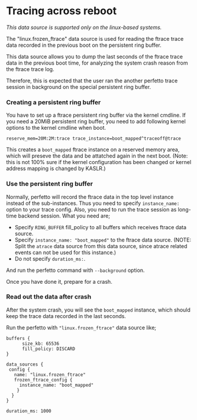 # Tracing across reboot

_This data source is supported only on the linux-based systems._

The "linux.frozen_ftrace" data source is used for reading the ftrace
trace data recorded in the previous boot on the persistent ring buffer.

This data source allows you to dump the last seconds of the ftrace
trace data in the previous boot time, for analyzing the system crash
reason from the ftrace trace log.

Therefore, this is expected that the user ran the another perfetto
trace session in background on the special persistent ring buffer.

### Creating a persistent ring buffer

You have to set up a ftrace persistent ring buffer via the kernel
cmdline. If you need a 20MiB persistent ring buffer, you need to
add following kernel options to the kernel cmdline when boot.

```
reserve_mem=20M:2M:trace trace_instance=boot_mapped^traceoff@trace
```

This creates a `boot_mapped` ftrace instance on a reserved memory area,
which will preseve the data and be attatched again in the next boot.
(Note: this is not 100% sure if the kernel configuration has been
 changed or kernel address mapping is changed by KASLR.)

### Use the persistent ring buffer

Normally, perfetto will record the ftrace data in the top level instance
instead of the sub-instances. Thus you need to specify `instance_name:`
option to your trace config. Also, you need to run the trace session as
long-time backend session. What you need are;

- Specify `RING_BUFFER` fill_policy to all buffers which receives ftrace
  data source.
- Specify `instance_name: "boot_mapped"` to the ftrace data source.
  (NOTE: Split the `atrace` data source from this data source, since
   atrace related events can not be used for this instance.)
- Do not specify `duration_ms:`.

And run the perfetto command with `--background` option.

Once you have done it, prepare for a crash.

### Read out the data after crash

After the system crash, you will see the `boot_mapped` instance, which
should keep the trace data recorded in the last seconds.

Run the perfetto with `"linux.frozen_ftrace"` data source like;

```
buffers {
      size_kb: 65536
      fill_policy: DISCARD
}

data_sources {
 config {
   name: "linux.frozen_ftrace"
   frozen_ftrace_config {
     instance_name: "boot_mapped"
    }
  }
}

duration_ms: 1000
```